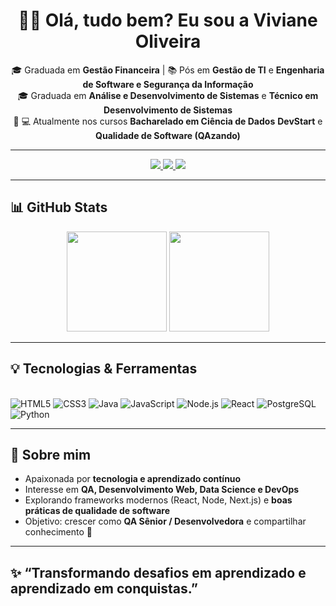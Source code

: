 <div align="center">
  
  # 👩‍💻 Olá, tudo bem? Eu sou a **Viviane Oliveira**
  
  🎓 Graduada em **Gestão Financeira** | 📚 Pós em **Gestão de TI** e **Engenharia de Software e Segurança da Informação**  
  🎓 Graduada em **Análise e Desenvolvimento de Sistemas** e **Técnico em Desenvolvimento de Sistemas**  
  🚀 💻 Atualmente nos cursos **Bacharelado em Ciência de Dados** **DevStart** e **Qualidade de Software (QAzando)**  

  ---
  
  <a href="mailto:viviany-oliveira@hotmail.com">
    <img src="https://img.shields.io/badge/Outlook-8B5E3C?style=for-the-badge&logo=microsoft-outlook&logoColor=white" />
  </a>
  <a href="https://www.linkedin.com/in/viviane-oliveira-251659247" target="_blank">
    <img src="https://img.shields.io/badge/LinkedIn-D4A373?style=for-the-badge&logo=linkedin&logoColor=white" />
  </a>
  <a href="https://github.com/vivianeoliveirah">
    <img src="https://img.shields.io/badge/GitHub-F5CAC3?style=for-the-badge&logo=github&logoColor=black" />
  </a>

</div>

---

## 📊 GitHub Stats

<div align="center">
  <img height="160em" src="https://github-readme-stats.vercel.app/api?username=vivianeoliveirah&show_icons=true&theme=rose_pine&hide_border=true&count_private=true&include_all_commits=true"/>
  <img height="160em" src="https://github-readme-stats.vercel.app/api/top-langs/?username=vivianeoliveirah&layout=compact&theme=rose_pine&hide_border=true"/>
</div>

---

## 💡 Tecnologias & Ferramentas

<div style="display: inline_block"><br>
  <img alt="HTML5" src="https://img.shields.io/badge/HTML5-DDB892?style=for-the-badge&logo=html5&logoColor=white"/>
  <img alt="CSS3" src="https://img.shields.io/badge/CSS3-7F5539?style=for-the-badge&logo=css3&logoColor=white"/>
  <img alt="Java" src="https://img.shields.io/badge/Java-9C6644?style=for-the-badge&logo=openjdk&logoColor=white"/>
  <img alt="JavaScript" src="https://img.shields.io/badge/JavaScript-E5989B?style=for-the-badge&logo=javascript&logoColor=black"/>
  <img alt="Node.js" src="https://img.shields.io/badge/Node.js-B08968?style=for-the-badge&logo=node.js&logoColor=white"/>
  <img alt="React" src="https://img.shields.io/badge/React-DDBEA9?style=for-the-badge&logo=react&logoColor=61DAFB"/>
  <img alt="PostgreSQL" src="https://img.shields.io/badge/PostgreSQL-A98467?style=for-the-badge&logo=postgresql&logoColor=white"/>
  <img alt="Python" src="https://img.shields.io/badge/Python-FFB5A7?style=for-the-badge&logo=python&logoColor=white"/>
</div>

---

## 🌱 Sobre mim

- Apaixonada por **tecnologia e aprendizado contínuo**  
- Interesse em **QA, Desenvolvimento Web, Data Science e DevOps**  
- Explorando frameworks modernos (React, Node, Next.js) e **boas práticas de qualidade de software**  
- Objetivo: crescer como **QA Sênior / Desenvolvedora** e compartilhar conhecimento 🚀  

---

## ✨ “Transformando desafios em aprendizado e aprendizado em conquistas.”

